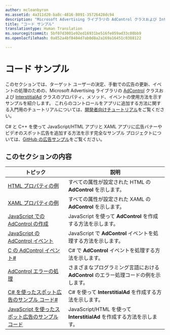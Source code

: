 ```yaml
---
author: mcleanbyron
ms.assetid: 4a311d20-ba8c-4816-8091-35726428dc94
description: "Microsoft Advertising ライブラリの AdControl クラスおよび InterstitialAd クラスのプロパティ、メソッド、イベントの使用方法を示す追加のサンプルを紹介します。"
title: "コード サンプル"
translationtype: Human Translation
ms.sourcegitcommit: 5bf07d3001e92ed16931be516fe059ad33c08bb9
ms.openlocfilehash: 0a852a4bf8404d7ab0d8a2a169a16451c0388122

---
```


# コード サンプル




このセクションでは、ターゲット ユーザーの決定、手動での広告の更新、イベントの処理のための、Microsoft Advertising ライブラリの [AdControl](https://msdn.microsoft.com/library/windows/apps/microsoft.advertising.winrt.ui.adcontrol.aspx) クラスおよび [InterstitialAd](https://msdn.microsoft.com/library/windows/apps/microsoft.advertising.winrt.ui.interstitialad.aspx) クラスのプロパティ、メソッド、イベントの使用方法を示すサンプルを紹介します。 これらのコントロールをアプリに追加する方法に関する入門用のチュートリアルについては、[開発者向けチュートリアル](developer-walkthroughs.md)をご覧ください。

C# と C++ を使って JavaScript/HTML アプリと XAML アプリに広告バナーやビデオのスポット広告を追加する方法を示す完全なサンプル プロジェクトについては、[GitHub の広告サンプル](http://aka.ms/githubads)をご覧ください。

## このセクションの内容

|  トピック    | 説明 |               
|----------|-------|
| [HTML プロパティの例](html-properties-example.md)     | すべての属性が設定された HTML の **AdControl** を示します。        |
| [XAML プロパティの例](xaml-properties-example.md)     | すべての属性が設定された XAML の **AdControl** を示します。        |
| [JavaScript での AdControl の作成](create-an-adcontrol-in-javascript.md)     | JavaScript を使って **AdControl** を作成する方法を示します。        |
| [JavaScript の AdControl イベント](adcontrol-events-in-javascript.md)     | JavaScript で **AdControl** イベントを処理する方法を示します。       |
| [C の AdControl イベント#](adcontrol-events-in-c.md)     | C# で **AdControl** イベントを処理する方法を示します。       |
| [AdControl エラーの処理](adcontrol-error-handling.md)     | さまざまなプログラミング言語における **AdControl** のエラー処理コードの例を示します。        |
| [C# を使ったスポット広告のサンプル コード#](interstitial-ad-sample-code-in-c.md)   | C# を使って <strong>InterstitialAd</strong> を作成する方法を示します。        |
| [JavaScript を使ったスポット広告のサンプル コード](interstitial-ad-sample-code-in-javascript.md)       | JavaScript/HTML を使って <strong>InterstitialAd</strong> を作成する方法を示します。        |



 

 

 



<!--HONumber=Aug16_HO3-->


